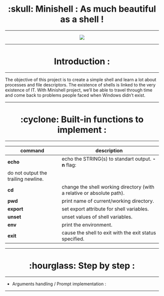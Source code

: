 
<h1 align=center>
	<b> :skull:  Minishell : As much beautiful as a shell !</b>
</h1>


---

<div align=center>
<img src=https://github.com/ablaamim/Minishell/blob/master/img/minishellm.png />
</div>

---

<h1 align=center>
	<b>Introduction : </b>
</h1>

---

The objective of this project is to create a simple shell and learn a lot about
processes and file descriptors.
The existence of shells is linked to the very existence of IT.
With Minishell project, we’ll be able to travel through time and come back to
problems people faced when Windows didn’t exist.

---

<h1 align=center>
	<b> :cyclone: Built-in functions to implement : </b>
</h1>


---

| command | description  |
|--- |--- |
| **echo** | echo the STRING(s) to standart output. **-n** flag:
do not output the trailing newline. |
| **cd** | change the shell working directory	(with a relative or absolute path). |
| **pwd** | print name of current/working directory. |
| **export** | set export attribute for shell variables. |
| **unset** | unset values of shell variables. |
| **env** | print the environment. |
| **exit** | cause the shell to exit with the exit status specified. |

---

<h1 align=center>
	<b> :hourglass:  Step by step : </b>
</h1>


---

* Arguments handling / Prompt implementation :

> 

---
